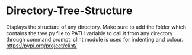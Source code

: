 # Directory-Tree-Structure

Displays the structure of any directory.
Make sure to add the folder which contains the tree.py file to PATH variable to call it from any directory through command prompt.
clint module is used for indenting and colour. 
https://pypi.org/project/clint/
